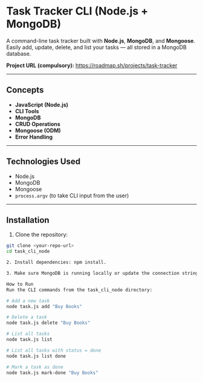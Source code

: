 # Task Tracker CLI (Node.js + MongoDB)

A command-line task tracker built with **Node.js**, **MongoDB**, and **Mongoose**.  
Easily add, update, delete, and list your tasks — all stored in a MongoDB database.  

**Project URL (compulsory):** https://roadmap.sh/projects/task-tracker

---

## Concepts

- **JavaScript (Node.js)**
- **CLI Tools**
- **MongoDB**
- **CRUD Operations**
- **Mongoose (ODM)**
- **Error Handling**

---

## Technologies Used

- Node.js  
- MongoDB  
- Mongoose  
- `process.argv` (to take CLI input from the user)

---

## Installation

1. Clone the repository:
```bash
git clone <your-repo-url>
cd task_cli_node

2. Install dependencies: npm install.

3. Make sure MongoDB is running locally or update the connection string in your code to point to your MongoDB server.

How to Run
Run the CLI commands from the task_cli_node directory:

# Add a new task
node task.js add "Buy Books"

# Delete a task
node task.js delete "Buy Books"

# List all tasks
node task.js list

# List all tasks with status = done
node task.js list done

# Mark a task as done
node task.js mark-done "Buy Books"
